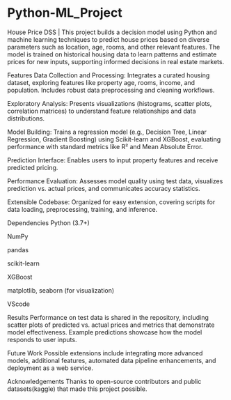 # Python-ML_Project
House Price DSS |
This project builds a decision model using Python and machine learning techniques to predict house prices based on diverse parameters such as location, age, rooms, and other relevant features. The model is trained on historical housing data to learn patterns and estimate prices for new inputs, supporting informed decisions in real estate markets.

Features
Data Collection and Processing: Integrates a curated housing dataset, exploring features like property age, rooms, income, and population. Includes robust data preprocessing and cleaning workflows.

Exploratory Analysis: Presents visualizations (histograms, scatter plots, correlation matrices) to understand feature relationships and data distributions.

Model Building: Trains a regression model (e.g., Decision Tree, Linear Regression, Gradient Boosting) using Scikit-learn and XGBoost, evaluating performance with standard metrics like R² and Mean Absolute Error.

Prediction Interface: Enables users to input property features and receive predicted pricing.

Performance Evaluation: Assesses model quality using test data, visualizes prediction vs. actual prices, and communicates accuracy statistics.

Extensible Codebase: Organized for easy extension, covering scripts for data loading, preprocessing, training, and inference.

Dependencies
Python (3.7+)

NumPy

pandas

scikit-learn

XGBoost

matplotlib, seaborn (for visualization)

VScode

Results
Performance on test data is shared in the repository, including scatter plots of predicted vs. actual prices and metrics that demonstrate model effectiveness. Example predictions showcase how the model responds to user inputs.

Future Work
Possible extensions include integrating more advanced models, additional features, automated data pipeline enhancements, and deployment as a web service.

Acknowledgements
Thanks to open-source contributors and public datasets(kaggle) that made this project possible.
